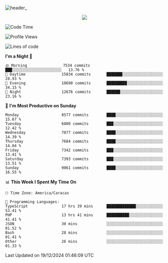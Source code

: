 ![header_](https://github.com/user-attachments/assets/4010d822-ccdc-4198-b608-18c773338d18)


<p align="center">
  <a href="http://www.github.com/thevacs">
    <img src="https://github-readme-streak-stats.herokuapp.com/?user=thevacs&stroke=ffffff&background=1c1917&ring=0891b2&fire=0891b2&currStreakNum=ffffff&currStreakLabel=0891b2&sideNums=ffffff&sideLabels=ffffff&dates=ffffff&hide_border=true" />
  </a>
</p>

<!--START_SECTION:waka-->
![Code Time](http://img.shields.io/badge/Code%20Time-3%2C264%20hrs%2011%20mins-blue)

![Profile Views](http://img.shields.io/badge/Profile%20Views-0-blue)

![Lines of code](https://img.shields.io/badge/From%20Hello%20World%20I%27ve%20Written-5.2%20million%20lines%20of%20code-blue)

**I'm a Night 🦉** 

```text
🌞 Morning                7534 commits        ███░░░░░░░░░░░░░░░░░░░░░░   13.76 % 
🌆 Daytime                15834 commits       ███████░░░░░░░░░░░░░░░░░░   28.93 % 
🌃 Evening                18690 commits       █████████░░░░░░░░░░░░░░░░   34.15 % 
🌙 Night                  12676 commits       ██████░░░░░░░░░░░░░░░░░░░   23.16 % 
```
📅 **I'm Most Productive on Sunday** 

```text
Monday                   8577 commits        ████░░░░░░░░░░░░░░░░░░░░░   15.67 % 
Tuesday                  6800 commits        ███░░░░░░░░░░░░░░░░░░░░░░   12.42 % 
Wednesday                7877 commits        ████░░░░░░░░░░░░░░░░░░░░░   14.39 % 
Thursday                 7684 commits        ████░░░░░░░░░░░░░░░░░░░░░   14.04 % 
Friday                   7342 commits        ███░░░░░░░░░░░░░░░░░░░░░░   13.41 % 
Saturday                 7393 commits        ███░░░░░░░░░░░░░░░░░░░░░░   13.51 % 
Sunday                   9061 commits        ████░░░░░░░░░░░░░░░░░░░░░   16.55 % 
```


📊 **This Week I Spent My Time On** 

```text
🕑︎ Time Zone: America/Caracas

💬 Programming Languages: 
TypeScript               17 hrs 39 mins      █████████████░░░░░░░░░░░░   53.41 % 
PHP                      13 hrs 41 mins      ██████████░░░░░░░░░░░░░░░   41.41 % 
JSON                     30 mins             ░░░░░░░░░░░░░░░░░░░░░░░░░   01.52 % 
Bash                     28 mins             ░░░░░░░░░░░░░░░░░░░░░░░░░   01.41 % 
Other                    26 mins             ░░░░░░░░░░░░░░░░░░░░░░░░░   01.33 % 
```


 Last Updated on 19/12/2024 01:46:09 UTC
<!--END_SECTION:waka-->
